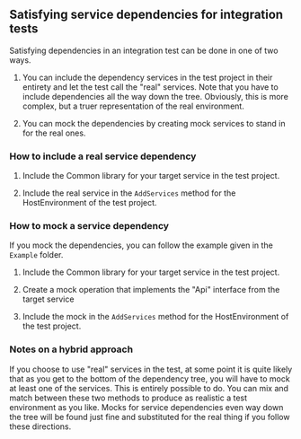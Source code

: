 ## Satisfying service dependencies for integration tests ##

Satisfying dependencies in an integration test can be done in one of two ways.  

1) You can include the dependency services in the test project in their entirety and let
   the test call the "real" services.  Note that you have to include dependencies all the way
   down the tree.  Obviously, this is more complex, but a truer
   representation of the real environment. 

2) You can mock the dependencies by creating mock services to stand in for the real ones.

### How to include a real service dependency ###

1) Include the Common library for your target service in the test project.  

2) Include the real service in the `AddServices` method for the HostEnvironment of the test project.

### How to mock a service dependency ###

If you mock the dependencies, you can follow the example given in the `Example` folder.  

1) Include the Common library for your target service in the test project.  

2) Create a mock operation that implements the "Api" interface from the target service

3) Include the mock in the `AddServices` method for the HostEnvironment of the test project.

### Notes on a hybrid approach ###

If you choose to use "real" services in the test, at some point it is quite likely that as you get to
the bottom of the dependency tree, you will have to mock at least one of the services.  This is entirely
possible to do.  You can mix and match between these two methods to produce as realistic a test environment as you like. Mocks for service dependencies even way down the tree will be found just fine
and substituted for the real thing if you follow these directions. 
